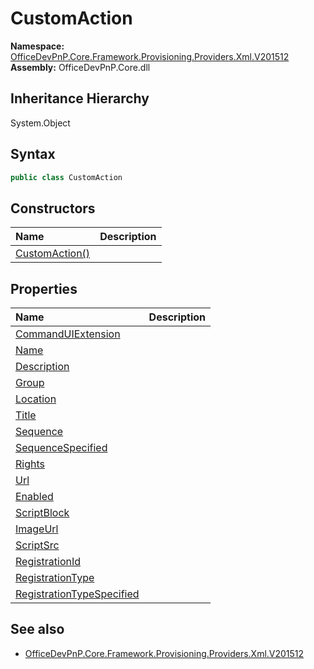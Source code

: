 # CustomAction
  

**Namespace:** [OfficeDevPnP.Core.Framework.Provisioning.Providers.Xml.V201512](OfficeDevPnP.Core.Framework.Provisioning.Providers.Xml.V201512.md)  
**Assembly:** OfficeDevPnP.Core.dll  
## Inheritance Hierarchy
System.Object  
## Syntax
```C#
public class CustomAction
```
## Constructors
|**Name**|**Description**|
|:-----|:-----|
| [CustomAction()](OfficeDevPnP.Core.Framework.Provisioning.Providers.Xml.V201512.CustomAction.Constructor1details.md) | 
## Properties
|**Name**|**Description**|
|:-----|:-----|
| [CommandUIExtension](OfficeDevPnP.Core.Framework.Provisioning.Providers.Xml.V201512.CustomAction.CommandUIExtension.md) | 
| [Name](OfficeDevPnP.Core.Framework.Provisioning.Providers.Xml.V201512.CustomAction.Name.md) | 
| [Description](OfficeDevPnP.Core.Framework.Provisioning.Providers.Xml.V201512.CustomAction.Description.md) | 
| [Group](OfficeDevPnP.Core.Framework.Provisioning.Providers.Xml.V201512.CustomAction.Group.md) | 
| [Location](OfficeDevPnP.Core.Framework.Provisioning.Providers.Xml.V201512.CustomAction.Location.md) | 
| [Title](OfficeDevPnP.Core.Framework.Provisioning.Providers.Xml.V201512.CustomAction.Title.md) | 
| [Sequence](OfficeDevPnP.Core.Framework.Provisioning.Providers.Xml.V201512.CustomAction.Sequence.md) | 
| [SequenceSpecified](OfficeDevPnP.Core.Framework.Provisioning.Providers.Xml.V201512.CustomAction.SequenceSpecified.md) | 
| [Rights](OfficeDevPnP.Core.Framework.Provisioning.Providers.Xml.V201512.CustomAction.Rights.md) | 
| [Url](OfficeDevPnP.Core.Framework.Provisioning.Providers.Xml.V201512.CustomAction.Url.md) | 
| [Enabled](OfficeDevPnP.Core.Framework.Provisioning.Providers.Xml.V201512.CustomAction.Enabled.md) | 
| [ScriptBlock](OfficeDevPnP.Core.Framework.Provisioning.Providers.Xml.V201512.CustomAction.ScriptBlock.md) | 
| [ImageUrl](OfficeDevPnP.Core.Framework.Provisioning.Providers.Xml.V201512.CustomAction.ImageUrl.md) | 
| [ScriptSrc](OfficeDevPnP.Core.Framework.Provisioning.Providers.Xml.V201512.CustomAction.ScriptSrc.md) | 
| [RegistrationId](OfficeDevPnP.Core.Framework.Provisioning.Providers.Xml.V201512.CustomAction.RegistrationId.md) | 
| [RegistrationType](OfficeDevPnP.Core.Framework.Provisioning.Providers.Xml.V201512.CustomAction.RegistrationType.md) | 
| [RegistrationTypeSpecified](OfficeDevPnP.Core.Framework.Provisioning.Providers.Xml.V201512.CustomAction.RegistrationTypeSpecified.md) | 
## See also
- [OfficeDevPnP.Core.Framework.Provisioning.Providers.Xml.V201512](OfficeDevPnP.Core.Framework.Provisioning.Providers.Xml.V201512.md)
